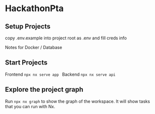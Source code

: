 # HackathonPta

## Setup Projects
copy .env.example into project root as .env and fill creds info

Notes for Docker / Database

## Start Projects
Frontend `npx nx serve app `
Backend `npx nx serve api `

## Explore the project graph

Run `npx nx graph` to show the graph of the workspace.
It will show tasks that you can run with Nx.
